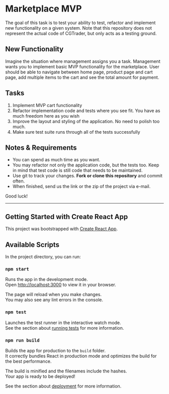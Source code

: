 # Marketplace MVP

The goal of this task is to test your ability to test, refactor and implement new functionality on a given system. Note
that this repository does not represent the actual code of CGTrader, but only acts as a testing ground.

## New Functionality

Imagine the situation where management assigns you a task. Management wants you to implement basic MVP functionality for
the marketplace. User should be able to navigate between home page, product page and cart page, add multiple items to the cart and
see the total amount for payment.

## Tasks

1. Implement MVP cart functionality
2. Refactor implementation code and tests where you see fit. You have as much freedom here as you wish
3. Improve the layout and styling of the application. No need to polish too much.
4. Make sure test suite runs through all of the tests successfully

## Notes & Requirements

* You can spend as much time as you want.
* You may refactor not only the application code, but the tests too. Keep in mind that test code is still code that
needs to be maintained.
* Use git to track your changes. **Fork or clone this repository** and commit often.
* When finished, send us the link or the zip of the project via e-mail.

Good luck!

---

## Getting Started with Create React App

This project was bootstrapped with [Create React App](https://github.com/facebook/create-react-app).

## Available Scripts

In the project directory, you can run:

### `npm start`

Runs the app in the development mode.\
Open [http://localhost:3000](http://localhost:3000) to view it in your browser.

The page will reload when you make changes.\
You may also see any lint errors in the console.

### `npm test`

Launches the test runner in the interactive watch mode.\
See the section about [running tests](https://facebook.github.io/create-react-app/docs/running-tests) for more information.

### `npm run build`

Builds the app for production to the `build` folder.\
It correctly bundles React in production mode and optimizes the build for the best performance.

The build is minified and the filenames include the hashes.\
Your app is ready to be deployed!

See the section about [deployment](https://facebook.github.io/create-react-app/docs/deployment) for more information.

